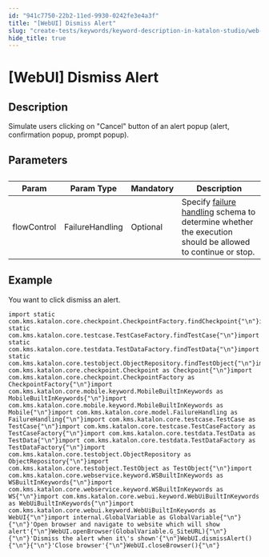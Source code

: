 ```yaml
---
id: "941c7750-22b2-11ed-9930-0242fe3e4a3f"
title: "[WebUI] Dismiss Alert"
slug: "create-tests/keywords/keyword-description-in-katalon-studio/web-ui-keywords/webui-dismiss-alert"
hide_title: true
---
```


# <a id="id_0" class="anchor_top_offset"/><a id="ariaid-title1" class="anchor_top_offset"/>[WebUI] Dismiss Alert


## <a id="id_0__id_1" class="anchor_top_offset"/>Description

              
<p xmlns="http://www.w3.org/1999/xhtml" className="p">Simulate users clicking on "Cancel" button of an alert popup   (alert, confirmation popup, prompt popup).</p> 
      

## <a id="id_0__id_2" class="anchor_top_offset"/>Parameters

              
<table xmlns="http://www.w3.org/1999/xhtml" className="table anchor_top_offset" id="id_0__32a8ddee-b282-404a-ae81-14c004f40d9b"><caption /><thead className="thead"><tr className><th className="entry anchor_top_offset" id="id_0__32a8ddee-b282-404a-ae81-14c004f40d9b__entry__1">Param</th><th className="entry anchor_top_offset" id="id_0__32a8ddee-b282-404a-ae81-14c004f40d9b__entry__2">Param Type</th><th className="entry anchor_top_offset" id="id_0__32a8ddee-b282-404a-ae81-14c004f40d9b__entry__3">Mandatory</th><th className="entry anchor_top_offset" id="id_0__32a8ddee-b282-404a-ae81-14c004f40d9b__entry__4">Description</th></tr></thead><tbody className="tbody"><tr className><td className="entry" headers="id_0__32a8ddee-b282-404a-ae81-14c004f40d9b__entry__1 id_0__32a8ddee-b282-404a-ae81-14c004f40d9b__entry__2 id_0__32a8ddee-b282-404a-ae81-14c004f40d9b__entry__3 id_0__32a8ddee-b282-404a-ae81-14c004f40d9b__entry__4 ">flowControl</td><td className="entry" headers="id_0__32a8ddee-b282-404a-ae81-14c004f40d9b__entry__1 id_0__32a8ddee-b282-404a-ae81-14c004f40d9b__entry__2 id_0__32a8ddee-b282-404a-ae81-14c004f40d9b__entry__3 id_0__32a8ddee-b282-404a-ae81-14c004f40d9b__entry__4 ">FailureHandling</td><td className="entry" headers="id_0__32a8ddee-b282-404a-ae81-14c004f40d9b__entry__1 id_0__32a8ddee-b282-404a-ae81-14c004f40d9b__entry__2 id_0__32a8ddee-b282-404a-ae81-14c004f40d9b__entry__3 id_0__32a8ddee-b282-404a-ae81-14c004f40d9b__entry__4 ">Optional</td><td className="entry" headers="id_0__32a8ddee-b282-404a-ae81-14c004f40d9b__entry__1 id_0__32a8ddee-b282-404a-ae81-14c004f40d9b__entry__2 id_0__32a8ddee-b282-404a-ae81-14c004f40d9b__entry__3 id_0__32a8ddee-b282-404a-ae81-14c004f40d9b__entry__4 ">Specify <a className="xref" href="/docs/maintain/configure-failure-handling-settings-in-katalon-studio">failure handling</a> schema to         determine whether the execution should be allowed to continue or         stop.</td></tr></tbody></table> 
      

## <a id="id_0__id_3" class="anchor_top_offset"/>Example

              
<p xmlns="http://www.w3.org/1999/xhtml" className="p">You want to click dismiss an alert.</p> 
              
<pre xmlns="http://www.w3.org/1999/xhtml" className="pre codeblock"><code>import static com.kms.katalon.core.checkpoint.CheckpointFactory.findCheckpoint{"\n"}import static com.kms.katalon.core.testcase.TestCaseFactory.findTestCase{"\n"}import static com.kms.katalon.core.testdata.TestDataFactory.findTestData{"\n"}import static com.kms.katalon.core.testobject.ObjectRepository.findTestObject{"\n"}import com.kms.katalon.core.checkpoint.Checkpoint as Checkpoint{"\n"}import com.kms.katalon.core.checkpoint.CheckpointFactory as CheckpointFactory{"\n"}import com.kms.katalon.core.mobile.keyword.MobileBuiltInKeywords as MobileBuiltInKeywords{"\n"}import com.kms.katalon.core.mobile.keyword.MobileBuiltInKeywords as Mobile{"\n"}import com.kms.katalon.core.model.FailureHandling as FailureHandling{"\n"}import com.kms.katalon.core.testcase.TestCase as TestCase{"\n"}import com.kms.katalon.core.testcase.TestCaseFactory as TestCaseFactory{"\n"}import com.kms.katalon.core.testdata.TestData as TestData{"\n"}import com.kms.katalon.core.testdata.TestDataFactory as TestDataFactory{"\n"}import com.kms.katalon.core.testobject.ObjectRepository as ObjectRepository{"\n"}import com.kms.katalon.core.testobject.TestObject as TestObject{"\n"}import com.kms.katalon.core.webservice.keyword.WSBuiltInKeywords as WSBuiltInKeywords{"\n"}import com.kms.katalon.core.webservice.keyword.WSBuiltInKeywords as WS{"\n"}import com.kms.katalon.core.webui.keyword.WebUiBuiltInKeywords as WebUiBuiltInKeywords{"\n"}import com.kms.katalon.core.webui.keyword.WebUiBuiltInKeywords as WebUI{"\n"}import internal.GlobalVariable as GlobalVariable{"\n"}{"\n"}'Open browser and navigate to website which will show alert'{"\n"}WebUI.openBrowser(GlobalVariable.G_SiteURL){"\n"}{"\n"}'Dismiss the alert when it\'s shown'{"\n"}WebUI.dismissAlert(){"\n"}{"\n"}'Close browser'{"\n"}WebUI.closeBrowser(){"\n"}</code></pre> 
            
